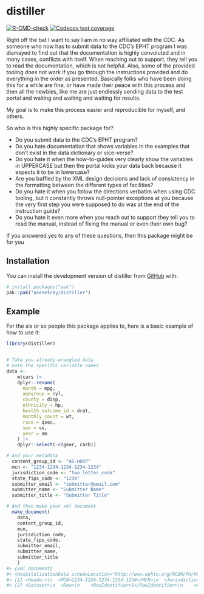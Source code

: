 
<!-- README.md is generated from README.Rmd. Please edit that file -->

# distiller

<!-- badges: start -->

[![R-CMD-check](https://github.com/asenetcky/distiller/actions/workflows/R-CMD-check.yaml/badge.svg)](https://github.com/asenetcky/distiller/actions/workflows/R-CMD-check.yaml)
[![Codecov test
coverage](https://codecov.io/gh/asenetcky/distiller/graph/badge.svg)](https://app.codecov.io/gh/asenetcky/distiller)
<!-- badges: end -->

Right off the bat I want to say I am in no way affiliated with the CDC.
As someone who now has to submit data to the CDC’s EPHT program I was
dismayed to find out that the documentation is highly convoluted and in
many cases, conflicts with itself. When reaching out to support, they
tell you to read the documentation, which is not helpful. Also, some of
the provided tooling *does not* work if you go through the instructions
provided and do everything in the order as presented. Basically folks
who have been doing this for a while are fine, or have made their peace
with this process and then all the newbies, like me are just endlessly
sending data to the test portal and waiting and waiting and waiting for
results.

My goal is to make this process easier and reproducible for myself, and
others.

So who is this highly specific package for?

- Do you submit data to the CDC’s EPHT program?
- Do you hate documentation that shows variables in the examples that
  don’t exist in the data dictionary or vice-verse?
- Do you hate it when the how-to-guides very clearly show the variables
  in UPPERCASE but then the portal kicks your data back because it
  expects it to be in lowercase?
- Are you baffled by the XML design decisions and lack of consistency in
  the formatting between the different types of facilities?
- Do you hate it when you follow the directions verbatim when using CDC
  tooling, but it constantly throws null-pointer exceptions at you
  because the very first step you were supposed to do was at the end of
  the instruction guide?  
- Do you hate it even more when you reach out to support they tell you
  to read the manual, instead of fixing the manual or even their own
  bug?

If you answered yes to any of these questions, then this package might
be for you

## Installation

You can install the development version of distiller from
[GitHub](https://github.com/) with:

``` r
# install.packages("pak")
pak::pak("asenetcky/distiller")
```

## Example

For the six or so people this package applies to, here is a basic
example of how to use it:

``` r
library(distiller)


# Take you already-wrangled data
# note the specific variable names
data <-
    mtcars |>
    dplyr::rename(
      month = mpg,
      agegroup = cyl,
      county = disp,
      ethnicity = hp,
      health_outcome_id = drat,
      monthly_count = wt,
      race = qsec,
      sex = vs,
      year = am
    ) |>
    dplyr::select(-c(gear, carb))

# And your metadata
  content_group_id <- "AS-HOSP"
  mcn <- "1234-1234-1234-1234-1234"
  jurisdiction_code <- "two_letter_code"
  state_fips_code <- "1234"
  submitter_email <- "submitter@email.com"
  submitter_name <- "Submitter Name"
  submitter_title <- "Submitter Title"

# And then make your xml document
  make_document(
    data,
    content_group_id,
    mcn,
    jurisdiction_code,
    state_fips_code,
    submitter_email,
    submitter_name,
    submitter_title
    )
#> {xml_document}
#> <HospitalizationData schemaLocation="http://www.ephtn.org/NCDM/PH/HospitalizationData ephtn-ph-HospitalizationData.xsd" xmlns="http://www.ephtn.org/NCDM/PH/HospitalizationData" xmlns:xsi="http://www.w3.org/2001/XMLSchema-instance">
#> [1] <Header>\n  <MCN>1234-1234-1234-1234-1234</MCN>\n  <JurisdictionCode>two_ ...
#> [2] <Dataset>\n  <Row>\n    <RowIdentifier>1</RowIdentifier>\n    <AdmissionM ...
```
